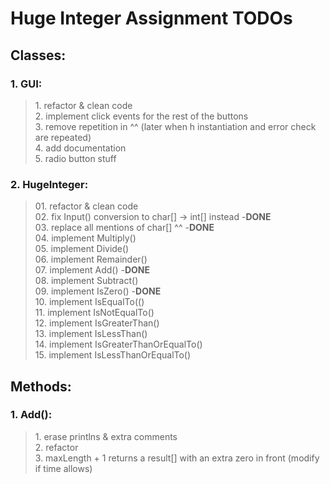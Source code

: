 # Huge Integer Assignment TODOs 

## Classes:

### 1. GUI:

<p>
    <blockquote>
        1. refactor & clean code <br>
        2. implement click events for the rest of the buttons <br>
        3. remove repetition in ^^ (later when h instantiation and error check are repeated) <br>
        4. add documentation <br>
        5. radio button stuff <br>
    </blockquote>
</p>

### 2. HugeInteger:

<p>
    <blockquote>
        01. refactor & clean code <br>
        02. fix Input() conversion to char[] -> int[] instead -<b>DONE</b> <br>
        03. replace all mentions of char[] ^^ -<b>DONE</b> <br>
        04. implement Multiply() <br>
        05. implement Divide() <br>
        06. implement Remainder() <br>
        07. implement Add() -<b>DONE</b> <br>
        08. implement Subtract() <br>
        09. implement IsZero() -<b>DONE</b> <br>
        10. implement IsEqualTo(() <br>
        11. implement IsNotEqualTo() <br>
        12. implement IsGreaterThan() <br>
        13. implement IsLessThan() <br>
        14. implement IsGreaterThanOrEqualTo() <br>
        15. implement IsLessThanOrEqualTo() <br>
    </blockquote>
</p>

## Methods:

### 1. Add():

<p>
    <blockquote>
        1. erase printlns & extra comments <br>
        2. refactor <br>
        3. maxLength + 1 returns a result[] with an extra zero in front (modify if time allows) <br>
    </blockquote>
</p>




